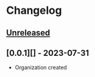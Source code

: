 # Changelog

## [Unreleased][unreleased]

<!-- ## [1.0.0][] - 2023-07-31 -->

<!-- - Stable version -->

## [0.0.1][] - 2023-07-31

- Organization created

[unreleased]: https://github.com/astrohelm/.github/compare/release...HEAD
[1.0.0]: https://github.com/astrohelm/.github/releases/tag/release
